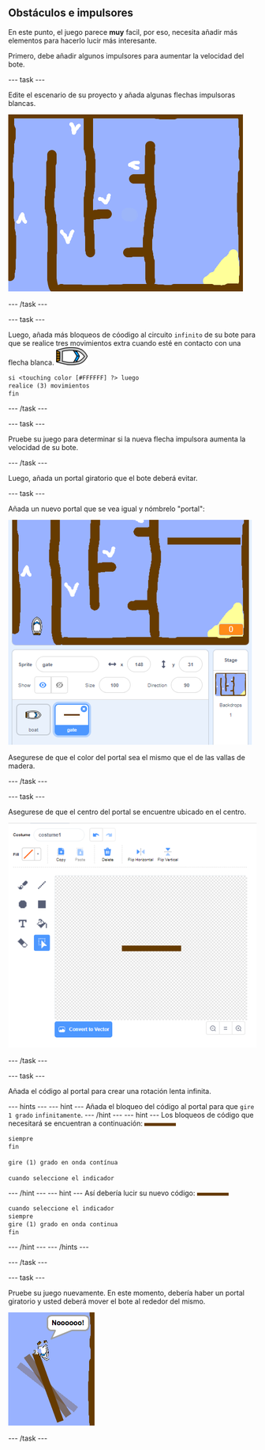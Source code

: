 ## Obstáculos e impulsores

En este punto, el juego parece **muy** facil, por eso, necesita añadir más elementos para hacerlo lucir más interesante.

Primero, debe añadir algunos impulsores para aumentar la velocidad del bote.

\--- task \---

Edite el escenario de su proyecto y añada algunas flechas impulsoras blancas.

![captura de pantalla](images/boat-boost.png)

\--- /task \---

\--- task \---

Luego, añada más bloqueos de cóodigo al circuito `infinito` de su bote para que se realice tres movimientos extra cuando esté en contacto con una flecha blanca. ![bote](images/boat_resize.png)

```blocks3
si <touching color [#FFFFFF] ?> luego
realice (3) movimientos
fin
```

\--- /task \---

\--- task \---

Pruebe su juego para determinar si la nueva flecha impulsora aumenta la velocidad de su bote.

\--- /task \---

Luego, añada un portal giratorio que el bote deberá evitar.

\--- task \---

Añada un nuevo portal que se vea igual y nómbrelo "portal":

![captura de pantalla](images/boat-gate.png)

Asegurese de que el color del portal sea el mismo que el de las vallas de madera.

\--- /task \---

\--- task \---

Asegurese de que el centro del portal se encuentre ubicado en el centro.

![captura de pantalla](images/boat-center.png)

\--- /task \---

\--- task \---

Añada el código al portal para crear una rotación lenta infinita.

\--- hints \--- \--- hint \--- Añada el bloqueo del código al portal para que `gire 1 grado` `infinitamente`. \--- /hint \--- \--- hint \--- Los bloqueos de código que necesitará se encuentran a continuación: ![portal](images/gate.png)

```blocks3
siempre
fin

gire (1) grado en onda contínua

cuando seleccione el indicador
```

\--- /hint \--- \--- hint \--- Así debería lucir su nuevo código: ![portal](images/gate.png)

```blocks3
cuando seleccione el indicador
siempre
gire (1) grado en onda continua
fin
```

\--- /hint \--- \--- /hints \---

\--- /task \---

\--- task \---

Pruebe su juego nuevamente. En este momento, debería haber un portal giratorio y usted deberá mover el bote al rededor del mismo.

![captura de pantalla](images/boat-gate-test.png)

\--- /task \---